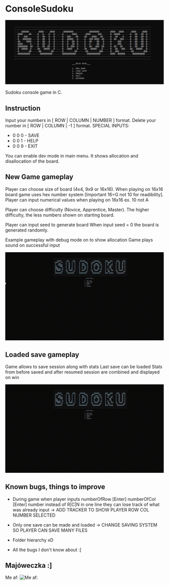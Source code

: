 # ConsoleSudoku
![TitleScreen](gifs/Title.jpg)

Sudoku console game in C.

## Instruction

Input your numbers in [ ROW | COLUMN | NUMBER ] format.
Delete your number in [ ROW | COLUMN | -1 ] format.
SPECIAL INPUTS:
* 0 0 0 - SAVE 
* 0 0 1 - HELP
* 0 0 9 - EXIT


You can enable dev mode in main menu. It shows allocation and disallocation of the board.


## New Game gameplay

Player can choose size of board (4x4, 9x9 or 16x16).
When playing on 16x16 board game uses hex number system [Important 16=G not 10 for readibility].
Player can input numerical values when playing on 16x16 ex. 10 not A

Player can choose difficulty (Novice, Apprentice, Master).
The higher difficulty, the less numbers shown on starting board.

Player can input seed to generate board
When input seed = 0 the board is generated randomly.

Example gameplay with debug mode on to show allocation
Game plays sound on successful input

![Gameplay](gifs/Sudoku_Gameplay.gif)

## Loaded save gameplay
Game allows to save session along with stats
Last save can be loaded 
Stats from before saved and after 
resumed session are combined and displayed on win

![Load](gifs/Sudoku_Loading.gif)

## Known bugs, things to improve

* During game when player inputs numberOfRow [Enter] numberOfCol [Enter] number instead of R|C|N in one line
they can lose track of what was already input
	-> ADD TRACKER TO SHOW PLAYER ROW COL NUMBER SELECTED

* Only one save can be made and loaded
	-> CHANGE SAVING SYSTEM SO PLAYER CAN SAVE MANY FILES

* Folder hierarchy xD

* All the bugs I don't know about :]


## Majóweczka :]

Me af: 
![Me af:](gifs/Meme.gif)
